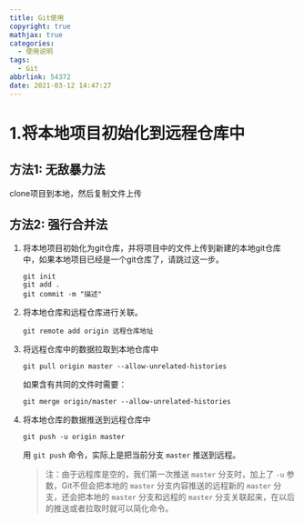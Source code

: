 ```yaml
---
title: Git使用
copyright: true
mathjax: true
categories:
  - 使用说明
tags:
  - Git
abbrlink: 54372
date: 2021-03-12 14:47:27
---
```


# 1.将本地项目初始化到远程仓库中

## 方法1: 无敌暴力法

clone项目到本地，然后复制文件上传



## 方法2: 强行合并法

1. 将本地项目初始化为git仓库，并将项目中的文件上传到新建的本地git仓库中，如果本地项目已经是一个git仓库了，请跳过这一步。

    ```
    git init
    git add .
    git commit -m "描述"
    ```

2. 将本地仓库和远程仓库进行关联。

    ```
    git remote add origin 远程仓库地址
    ```

3. 将远程仓库中的数据拉取到本地仓库中

    ```
    git pull origin master --allow-unrelated-histories
    ```

    如果含有共同的文件时需要：

    ```
    git merge origin/master --allow-unrelated-histories
    ```

4. 将本地仓库的数据推送到远程仓库中

    ```
    git push -u origin master
    ```

    用 `git push` 命令，实际上是把当前分支 `master` 推送到远程。

    > 注：由于远程库是空的，我们第一次推送 `master` 分支时，加上了 `-u` 参数，Git不但会把本地的 `master` 分支内容推送的远程新的 `master` 分支，还会把本地的 `master` 分支和远程的 `master` 分支关联起来，在以后的推送或者拉取时就可以简化命令。